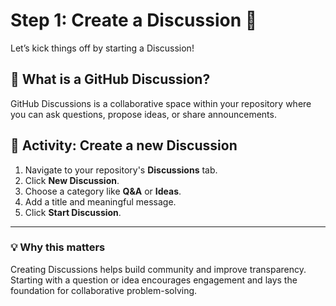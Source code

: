 <!--
  <<< Author notes: Step 1 >>>
  Choose 3-5 steps for your course.
  The first step is always the hardest, so pick something easy!
  Link to docs.github.com for further explanations.
  Encourage users to open new tabs for steps!
-->

# Step 1: Create a Discussion 💬

Let’s kick things off by starting a Discussion!

## 🧠 What is a GitHub Discussion?

GitHub Discussions is a collaborative space within your repository where you can ask questions, propose ideas, or share announcements.

## 💬 Activity: Create a new Discussion

1. Navigate to your repository's **Discussions** tab.
2. Click **New Discussion**.
3. Choose a category like **Q&A** or **Ideas**.
4. Add a title and meaningful message.
5. Click **Start Discussion**.

---

### 💡 Why this matters

Creating Discussions helps build community and improve transparency. Starting with a question or idea encourages engagement and lays the foundation for collaborative problem-solving.


